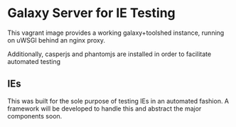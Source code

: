 # Galaxy Server for IE Testing

This vagrant image provides a working galaxy+toolshed instance, running on uWSGI behind an nginx proxy.

Additionally, casperjs and phantomjs are installed in order to facilitate automated testing

## IEs

This was built for the sole purpose of testing IEs in an automated fashion. A
framework will be developed to handle this and abstract the major components
soon.

